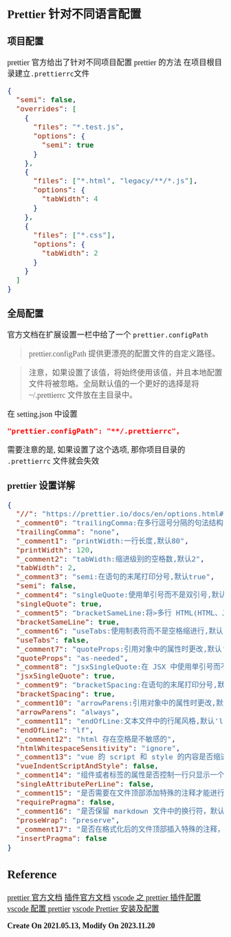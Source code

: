 <font size=4 face='楷体'>

## Prettier 针对不同语言配置

### 项目配置

prettier 官方给出了针对不同项目配置 prettier 的方法
在项目根目录建立`.prettierrc`文件

```json
{
  "semi": false,
  "overrides": [
    {
      "files": "*.test.js",
      "options": {
        "semi": true
      }
    },
    {
      "files": ["*.html", "legacy/**/*.js"],
      "options": {
        "tabWidth": 4
      }
    },
    {
      "files": ["*.css"],
      "options": {
        "tabWidth": 2
      }
    }
  ]
}
```

### 全局配置

官方文档在扩展设置一栏中给了一个 `prettier.configPath`

> prettier.configPath
> 提供更漂亮的配置文件的自定义路径。

> 注意，如果设置了该值，将始终使用该值，并且本地配置文件将被忽略。全局默认值的一个更好的选择是将~/.prettierrc 文件放在主目录中。

在 setting.json 中设置

```json
"prettier.configPath": "**/.prettierrc",
```

需要注意的是, 如果设置了这个选项, 那你项目目录的 `.prettierrc` 文件就会失效

### prettier 设置详解

```json
{
  "//": "https://prettier.io/docs/en/options.html#prose-wrap",
  "_comment0": "trailingComma:在多行逗号分隔的句法结构中尽可能打印尾随逗号,默认es5,'es5'- 在 ES5 中有效的尾随逗号(对象、数组等)。TypeScript 中的类型参数中没有尾随逗号。'none'- 没有尾随逗号。'all'- 尽可能使用尾随逗号",
  "trailingComma": "none",
  "_comment1": "printWidth:一行长度,默认80",
  "printWidth": 120,
  "_comment2": "tabWidth:缩进级别的空格数,默认2",
  "tabWidth": 2,
  "_comment3": "semi:在语句的末尾打印分号,默认true",
  "semi": false,
  "_comment4": "singleQuote:使用单引号而不是双引号,默认false",
  "singleQuote": true,
  "_comment5": "bracketSameLine:将>多行 HTML(HTML、JSX、Vue、Angular)元素放在最后一行的末尾,而不是单独放在下一行,默认false",
  "bracketSameLine": true,
  "_comment6": "useTabs:使用制表符而不是空格缩进行,默认false",
  "useTabs": false,
  "_comment7": "quoteProps:引用对象中的属性时更改,默认'as-needed'",
  "quoteProps": "as-needed",
  "_comment8": "jsxSingleQuote:在 JSX 中使用单引号而不是双引号,默认false",
  "jsxSingleQuote": true,
  "_comment9": "bracketSpacing:在语句的末尾打印分号,默认true",
  "bracketSpacing": true,
  "_comment10": "arrowParens:引用对象中的属性时更改,默认'always','always'- 始终包括括号。例子:(x) => x'avoid'- 尽可能省略括号。例子:x => x",
  "arrowParens": "always",
  "_comment11": "endOfLine:文本文件中的行尾风格,默认'lf','lf'– 仅换行 ( \n),常见于 Linux 和 macOS 以及 git repos 内部'crlf'- 回车 + 换行字符 ( \r\n),常见于 Windows",
  "endOfLine": "lf",
  "_comment12": "html 存在空格是不敏感的",
  "htmlWhitespaceSensitivity": "ignore",
  "_comment13": "vue 的 script 和 style 的内容是否缩进",
  "vueIndentScriptAndStyle": false,
  "_comment14": "组件或者标签的属性是否控制一行只显示一个属性",
  "singleAttributePerLine": false,
  "_comment15": "是否需要在文件顶部添加特殊的注释才能进行格式化，默认为 false",
  "requirePragma": false,
  "_comment16": "是否保留 markdown 文件中的换行符，默认为 preserve",
  "proseWrap": "preserve",
  "_comment17": "是否在格式化后的文件顶部插入特殊的注释，默认为 false",
  "insertPragma": false
}
```

## Reference

[prettier 官方文档](https://prettier.io/docs/en/configuration)
[插件官方文档](https://github.com/prettier/prettier-vscode)
[vscode 之 prettier 插件配置](https://www.dazhuanlan.com/2020/04/02/5e84fd72d7551/)
[vscode 配置 prettier](https://www.jianshu.com/p/162db0ff0b47)
[vscode Prettier 安装及配置](https://blog.csdn.net/weixin_62992614/article/details/131991716)

**Create On 2021.05.13, Modify On 2023.11.20**
